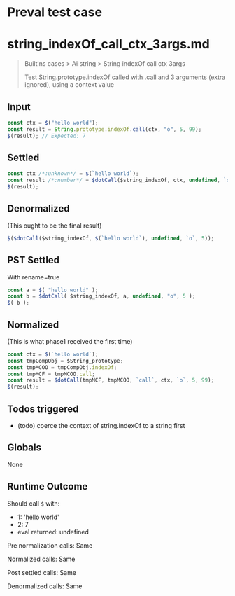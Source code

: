# Preval test case

# string_indexOf_call_ctx_3args.md

> Builtins cases > Ai string > String indexOf call ctx 3args
>
> Test String.prototype.indexOf called with .call and 3 arguments (extra ignored), using a context value

## Input

`````js filename=intro
const ctx = $("hello world");
const result = String.prototype.indexOf.call(ctx, "o", 5, 99);
$(result); // Expected: 7
`````


## Settled


`````js filename=intro
const ctx /*:unknown*/ = $(`hello world`);
const result /*:number*/ = $dotCall($string_indexOf, ctx, undefined, `o`, 5);
$(result);
`````


## Denormalized
(This ought to be the final result)

`````js filename=intro
$($dotCall($string_indexOf, $(`hello world`), undefined, `o`, 5));
`````


## PST Settled
With rename=true

`````js filename=intro
const a = $( "hello world" );
const b = $dotCall( $string_indexOf, a, undefined, "o", 5 );
$( b );
`````


## Normalized
(This is what phase1 received the first time)

`````js filename=intro
const ctx = $(`hello world`);
const tmpCompObj = $String_prototype;
const tmpMCOO = tmpCompObj.indexOf;
const tmpMCF = tmpMCOO.call;
const result = $dotCall(tmpMCF, tmpMCOO, `call`, ctx, `o`, 5, 99);
$(result);
`````


## Todos triggered


- (todo) coerce the context of string.indexOf to a string first


## Globals


None


## Runtime Outcome


Should call `$` with:
 - 1: 'hello world'
 - 2: 7
 - eval returned: undefined

Pre normalization calls: Same

Normalized calls: Same

Post settled calls: Same

Denormalized calls: Same
